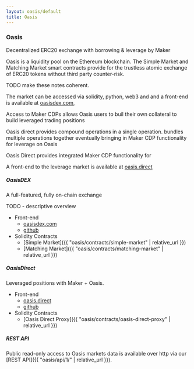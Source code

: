 ```yaml
---
layout: oasis/default
title: Oasis
---
```


### Oasis

<p class="lead">
  Decentralized ERC20 exchange with borrowing & leverage by Maker
</p>

Oasis is a liquidity pool on the Ethereum blockchain. The Simple Market and
Matching Market smart contracts provide for the trustless atomic exchange of
ERC20 tokens without third party counter-risk.

TODO make these notes coherent.

The market can be accessed via solidity, python, web3 and and a front-end is
available at [oasisdex.com](https://oasisdex.com),

Access to Maker CDPs allows Oasis users to buil their own collateral to build
leveraged trading positions

Oasis direct provides compound operations in a single operation.
bundles multiple operations together
eventually bringing in Maker CDP functionality for leverage on Oasis

Oasis Direct provides integrated Maker CDP functionality for

A front-end to the leverage market is available at
[oasis.direct](https://oasis.direct)

##### OasisDEX

A full-featured, fully on-chain exchange

TODO - descriptive overview

- Front-end
  - [oasisdex.com](https://oasisdex.com)
  - [github](https://github.com/OasisDEX/oasis)
- Solidity Contracts
  - [Simple Market]({{ "oasis/contracts/simple-market" | relative_url }})
  - [Matching Market]({{ "oasis/contracts/matching-market" | relative_url }})

##### OasisDirect

Leveraged positions with Maker + Oasis.

- Front-end
  - [oasis.direct](https://oasis.direct)
  - [github](https://github.com/OasisDEX/oasis-direct-base)
- Solidity Contracts
  - [Oasis Direct Proxy]({{ "oasis/contracts/oasis-direct-proxy" | relative_url }})

##### REST API

Public read-only access to Oasis markets data is available over http via our
[REST API]({{ "oasis/api/1/" | relative_url }}).

